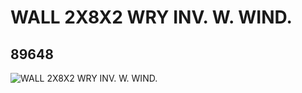# WALL 2X8X2 WRY INV. W. WIND.
## 89648
![WALL 2X8X2 WRY INV. W. WIND.](https://lc-www-live-s.legocdn.com/media/bricks/5/2/4583049.jpg)